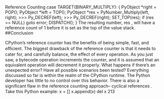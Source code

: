 Reference Counting case  TARGET(BINARY_MULTIPLY): { PyObject *right = POP(); PyObject *left = TOP(); PyObject *res = PyNumber_Multiply(left, right); >>> Py_DECREF(left); >>> Py_DECREF(right); SET_TOP(res); if  (res == NULL) goto  error; DISPATCH(); } The resulting number,  res , will have a reference count of 1 before it is set as the top of the value stack. 
##Conclusion 

 CPython’s reference counter has the beneﬁts of being simple, fast, and eﬃcient. The biggest drawback of the reference counter is that it needs to cater for, and carefully balance, the eﬀect of every operation. As you just saw, a bytecode operation increments the counter, and it is assumed that an equivalent operation will decrement it properly. What happens if there’s an unexpected error? Have all possible scenarios been tested? Everything discussed so far is within the realm of the CPython runtime. The Python developer has little to no control over this behavior. There is also a signiﬁcant flaw in the reference counting approach– cyclical references . Take this Python example: x  =  [] x.append(x) del  x 213